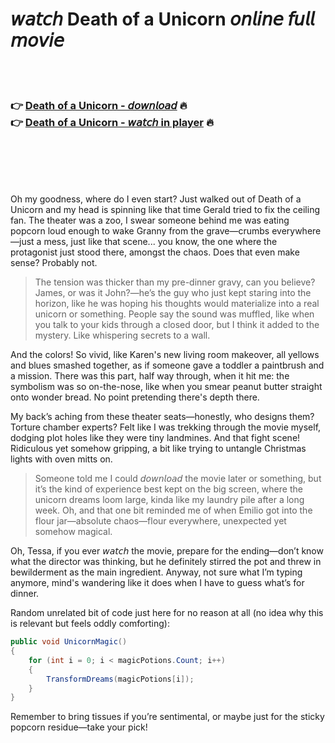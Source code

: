<h1>𝘸𝘢𝘵𝘤𝘩 Death of a Unicorn 𝘰𝘯𝘭𝘪𝘯𝘦 𝘧𝘶𝘭𝘭 𝘮𝘰𝘷𝘪𝘦</h1>


<br><br>

<h3>👉 <a href="https://Demonds-londphilinwee1972.github.io/fmpduindvr/">Death of a Unicorn - 𝘥𝘰𝘸𝘯𝘭𝘰𝘢𝘥</a> 🔥<br>
👉 <a href="https://Demonds-londphilinwee1972.github.io/fmpduindvr/">Death of a Unicorn - 𝘸𝘢𝘵𝘤𝘩 in player</a> 🔥
</h3>



<br><br><br><br>


Oh my goodness, where do I even start? Just walked out of Death of a Unicorn and my head is spinning like that time Gerald tried to fix the ceiling fan. The theater was a zoo, I swear someone behind me was eating popcorn loud enough to wake Granny from the grave—crumbs everywhere—just a mess, just like that scene... you know, the one where the protagonist just stood there, amongst the chaos. Does that even make sense? Probably not.

> The tension was thicker than my pre-dinner gravy, can you believe? James, or was it John?—he’s the guy who just kept staring into the horizon, like he was hoping his thoughts would materialize into a real unicorn or something. People say the sound was muffled, like when you talk to your kids through a closed door, but I think it added to the mystery. Like whispering secrets to a wall.

And the colors! So vivid, like Karen's new living room makeover, all yellows and blues smashed together, as if someone gave a toddler a paintbrush and a mission. There was this part, half way through, when it hit me: the symbolism was so on-the-nose, like when you smear peanut butter straight onto wonder bread. No point pretending there's depth there.

My back’s aching from these theater seats—honestly, who designs them? Torture chamber experts? Felt like I was trekking through the movie myself, dodging plot holes like they were tiny landmines. And that fight scene! Ridiculous yet somehow gripping, a bit like trying to untangle Christmas lights with oven mitts on.

> Someone told me I could 𝘥𝘰𝘸𝘯𝘭𝘰𝘢𝘥 the movie later or something, but it’s the kind of experience best kept on the big screen, where the unicorn dreams loom large, kinda like my laundry pile after a long week. Oh, and that one bit reminded me of when Emilio got into the flour jar—absolute chaos—flour everywhere, unexpected yet somehow magical.

Oh, Tessa, if you ever 𝘸𝘢𝘵𝘤𝘩 the movie, prepare for the ending—don’t know what the director was thinking, but he definitely stirred the pot and threw in bewilderment as the main ingredient. Anyway, not sure what I’m typing anymore, mind's wandering like it does when I have to guess what’s for dinner.

Random unrelated bit of code just here for no reason at all (no idea why this is relevant but feels oddly comforting):

```csharp
public void UnicornMagic()
{
    for (int i = 0; i < magicPotions.Count; i++)
    {
        TransformDreams(magicPotions[i]);
    }
}
```

Remember to bring tissues if you’re sentimental, or maybe just for the sticky popcorn residue—take your pick!
